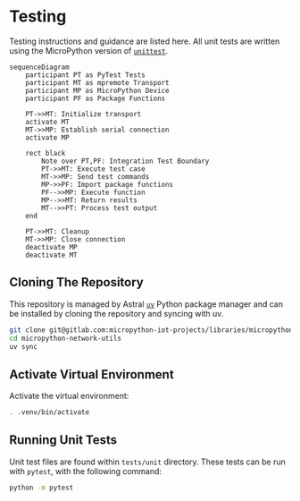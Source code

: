 # Testing

Testing instructions and guidance are listed here. All unit tests are written using the MicroPython version of [`unittest`](https://github.com/micropython/micropython-lib/tree/master/python-stdlib/unittest).

```mermaid
sequenceDiagram
    participant PT as PyTest Tests
    participant MT as mpremote Transport
    participant MP as MicroPython Device
    participant PF as Package Functions

    PT->>MT: Initialize transport
    activate MT
    MT->>MP: Establish serial connection
    activate MP
    
    rect black
        Note over PT,PF: Integration Test Boundary
        PT->>MT: Execute test case
        MT->>MP: Send test commands
        MP->>PF: Import package functions
        PF-->>MP: Execute function
        MP-->>MT: Return results
        MT-->>PT: Process test output
    end

    PT->>MT: Cleanup
    MT->>MP: Close connection
    deactivate MP
    deactivate MT
```

## Cloning The Repository

This repository is managed by Astral [`uv`](https://docs.astral.sh/uv/) Python package manager and can be installed by cloning the repository and syncing with uv.

```sh
git clone git@gitlab.com:micropython-iot-projects/libraries/micropython-network-utils.git
cd micropython-network-utils
uv sync
```

## Activate Virtual Environment

Activate the virtual environment:

```sh
. .venv/bin/activate
```

## Running Unit Tests

Unit test files are found within `tests/unit` directory. These tests can be run with `pytest`, with the following command:

```sh
python -m pytest
```
